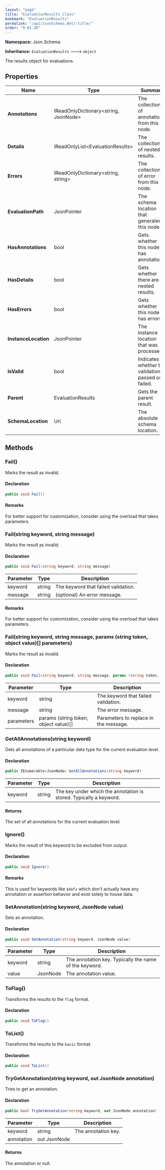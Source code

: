 ```yaml
---
layout: "page"
title: "EvaluationResults Class"
bookmark: "EvaluationResults"
permalink: "/api/JsonSchema.Net/:title/"
order: "9.01.30"
---
```

**Namespace:** Json.Schema

**Inheritance:**
`EvaluationResults`
 🡒 
`object`

The results object for evaluations.

## Properties

| Name | Type | Summary |
|---|---|---|
| **Annotations** | IReadOnlyDictionary\<string, JsonNode\> | The collection of annotations from this node. |
| **Details** | IReadOnlyList\<EvaluationResults\> | The collection of nested results. |
| **Errors** | IReadOnlyDictionary\<string, string\> | The collection of error from this node. |
| **EvaluationPath** | JsonPointer | The schema location that generated this node. |
| **HasAnnotations** | bool | Gets whether this node has annotations. |
| **HasDetails** | bool | Gets whether there are nested results. |
| **HasErrors** | bool | Gets whether this node has errors. |
| **InstanceLocation** | JsonPointer | The instance location that was processed. |
| **IsValid** | bool | Indicates whether the validation passed or failed. |
| **Parent** | EvaluationResults | Gets the parent result. |
| **SchemaLocation** | Uri | The absolute schema location. |

## Methods

### Fail()

Marks the result as invalid.

#### Declaration

```c#
public void Fail()
```


#### Remarks

For better support for customization, consider using the overload that takes parameters.

### Fail(string keyword, string message)

Marks the result as invalid.

#### Declaration

```c#
public void Fail(string keyword, string message)
```

| Parameter | Type | Description |
|---|---|---|
| keyword | string | The keyword that failed validation. |
| message | string | (optional) An error message. |


#### Remarks

For better support for customization, consider using the overload that takes parameters.

### Fail(string keyword, string message, params (string token, object value)[] parameters)

Marks the result as invalid.

#### Declaration

```c#
public void Fail(string keyword, string message, params (string token, object value)[] parameters)
```

| Parameter | Type | Description |
|---|---|---|
| keyword | string | The keyword that failed validation. |
| message | string | The error message. |
| parameters | params (string token, object value)[] | Parameters to replace in the message. |


### GetAllAnnotations(string keyword)

Gets all annotations of a particular data type for the current evaluation level.

#### Declaration

```c#
public IEnumerable<JsonNode> GetAllAnnotations(string keyword)
```

| Parameter | Type | Description |
|---|---|---|
| keyword | string | The key under which the annotation is stored.  Typically a keyword. |


#### Returns

The set of all annotations for the current evaluation level.

### Ignore()

Marks the result of this keyword to be excluded from output.

#### Declaration

```c#
public void Ignore()
```


#### Remarks

This is used for keywords like `$defs` which don't actually have any
annotation or assertion behavior and exist solely to house data.

### SetAnnotation(string keyword, JsonNode value)

Sets an annotation.

#### Declaration

```c#
public void SetAnnotation(string keyword, JsonNode value)
```

| Parameter | Type | Description |
|---|---|---|
| keyword | string | The annotation key.  Typically the name of the keyword. |
| value | JsonNode | The annotation value. |


### ToFlag()

Transforms the results to the `flag` format.

#### Declaration

```c#
public void ToFlag()
```


### ToList()

Transforms the results to the `basic` format.

#### Declaration

```c#
public void ToList()
```


### TryGetAnnotation(string keyword, out JsonNode annotation)

Tries to get an annotation.

#### Declaration

```c#
public bool TryGetAnnotation(string keyword, out JsonNode annotation)
```

| Parameter | Type | Description |
|---|---|---|
| keyword | string | The annotation key. |
| annotation | out JsonNode |  |


#### Returns

The annotation or null.

